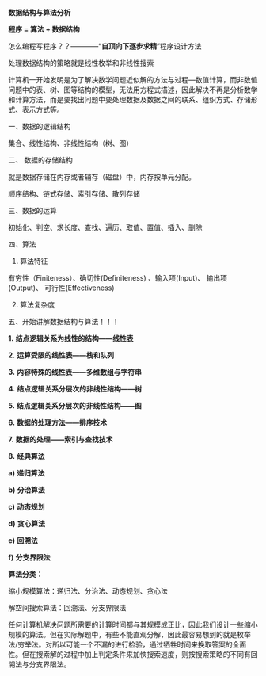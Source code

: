 **数据结构与算法分析**

**程序 = 算法 + 数据结构**

怎么编程写程序？？————“**自顶向下逐步求精**”程序设计方法

处理数据结构的策略就是线性枚举和非线性搜索

计算机一开始发明是为了解决数学问题近似解的方法与过程—数值计算，而非数值问题中的表、树、图等结构的模型，无法用方程式描述，因此解决不再是分析数学和计算方法，而是要找出问题中要处理数据及数据之间的联系、组织方式、存储形式、表示方式等。

一、数据的逻辑结构

集合、线性结构、非线性结构（树、图）

二、 数据的存储结构

就是数据存储在内存或者辅存（磁盘）中，内存按单元分配。

顺序结构、链式存储、索引存储、散列存储

三、数据的运算

初始化、判空、求长度、查找、遍历、取值、置值、插入、删除

四、算法

1. 算法特征

有穷性（Finiteness）、确切性(Definiteness) 、输入项(Input)、 输出项(Output)、 可行性(Effectiveness)

2. 算法复杂度

五、开始讲解数据结构与算法！！！

**1.** **结点逻辑关系为线性的结构——线性表**

**2.** **运算受限的线性表——栈和队列**

**3.** **内容特殊的线性表——多维数组与字符串**

**4.** **结点逻辑关系分层次的非线性结构——树**

**5.** **结点逻辑关系分层次的非线性结构——图**

**6.** **数据的处理方法——排序技术**

**7.** **数据的处理——索引与查找技术**

**8.** **经典算法**

**a)** **递归算法**

**b)** **分治算法**

**c)** **动态规划**

**d)** **贪心算法**

**e)** **回溯法**

**f)** **分支界限法**

**算法分类：**

缩小规模算法：递归法、分治法、动态规划、贪心法

解空间搜索算法：回溯法、分支界限法

任何计算机解决问题所需要的计算时间都与其规模成正比，因此我们设计一些缩小规模的算法。但在实际解题中，有些不能直观分解，因此最容易想到的就是枚举法/穷举法。对所以可能一个不漏的进行检验，通过牺牲时间来换取答案的全面性。但在搜索解的过程中加上判定条件来加快搜索速度，则按搜索策略的不同有回溯法与分支界限法。

 

 
